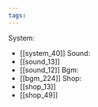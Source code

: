 ```yaml
---
tags:
---
```

System:
- [[system_40]]
Sound:
- [[sound_13]]
- [[sound_12]]
Bgm:
- [[bgm_224]]
Shop:
- [[shop_13]]
- [[shop_49]]
